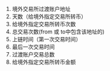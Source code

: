 1. 境外交易所过渡账户地址
2. 天数（给境外指定交易所转币）
3. 给境外指定交易所转币次数
4. 总交易次数(from 或 to中包含该地址的)
5. 上链时间（第一次交易时间）
6. 最后一次交易时间
7. 过渡账户交易总数
8. 给境外指定交易所转币金额